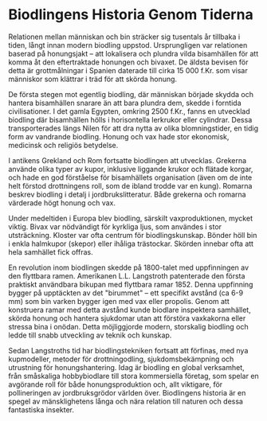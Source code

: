
# Biodlingens Historia Genom Tiderna

Relationen mellan människan och bin sträcker sig tusentals år tillbaka i tiden, långt innan modern biodling uppstod. Ursprungligen var relationen baserad på honungsjakt – att lokalisera och plundra vilda bisamhällen för att komma åt den eftertraktade honungen och bivaxet. De äldsta bevisen för detta är grottmålningar i Spanien daterade till cirka 15 000 f.Kr. som visar människor som klättrar i träd för att skörda honung.

De första stegen mot egentlig biodling, där människan började skydda och hantera bisamhällen snarare än att bara plundra dem, skedde i forntida civilisationer. I det gamla Egypten, omkring 2500 f.Kr., fanns en utvecklad biodling där bisamhällen hölls i horisontella lerkrukor eller cylindrar. Dessa transporterades längs Nilen för att dra nytta av olika blomningstider, en tidig form av vandrande biodling. Honung och vax hade stor ekonomisk, medicinsk och religiös betydelse.

I antikens Grekland och Rom fortsatte biodlingen att utvecklas. Grekerna använde olika typer av kupor, inklusive liggande krukor och flätade korgar, och hade en god förståelse för bisamhällets organisation (även om de inte helt förstod drottningens roll, som de ibland trodde var en kung). Romarna beskrev biodling i detalj i jordbrukslitteratur. Både grekerna och romarna värderade högt honung och vax.

Under medeltiden i Europa blev biodling, särskilt vaxproduktionen, mycket viktig. Bivax var nödvändigt för kyrkliga ljus, som användes i stor utsträckning. Kloster var ofta centrum för biodlingskunskap. Bönder höll bin i enkla halmkupor (skepor) eller ihåliga trästockar. Skörden innebar ofta att hela samhället fick offras.

En revolution inom biodlingen skedde på 1800-talet med uppfinningen av den flyttbara ramen. Amerikanen L.L. Langstroth patenterade den första praktiskt användbara bikupan med flyttbara ramar 1852. Denna uppfinning bygger på upptäckten av det "birummet" – ett specifikt avstånd (ca 6-9 mm) som bin varken bygger igen med vax eller propolis. Genom att konstruera ramar med detta avstånd kunde biodlare inspektera samhället, skörda honung och hantera sjukdomar utan att förstöra vaxkakorna eller stressa bina i onödan. Detta möjliggjorde modern, storskalig biodling och ledde till snabb utveckling av teknik och kunskap.

Sedan Langstroths tid har biodlingstekniken fortsatt att förfinas, med nya kupmodeller, metoder för drottningodling, sjukdomsbekämpning och utrustning för honungshantering. Idag är biodling en global verksamhet, från småskaliga hobbybiodlare till stora kommersiella företag, som spelar en avgörande roll för både honungsproduktion och, allt viktigare, för pollineringen av jordbruksgrödor världen över. Biodlingens historia är en spegel av mänsklighetens långa och nära relation till naturen och dessa fantastiska insekter.
